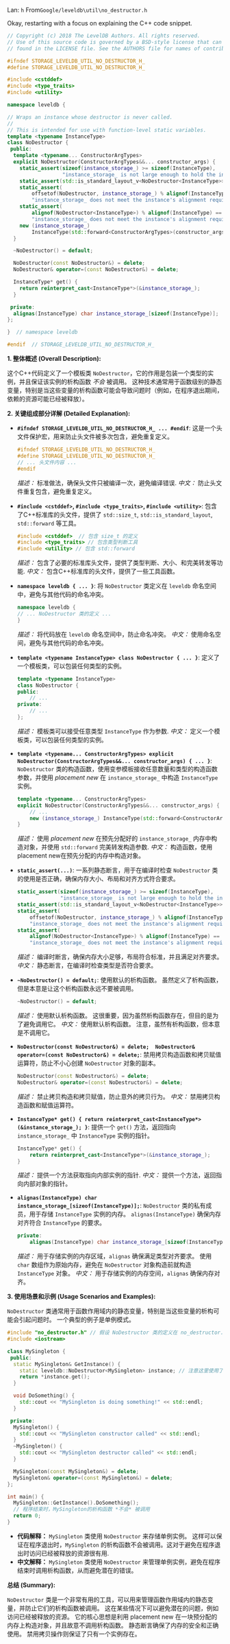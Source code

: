 Lan: `h` From`Google/leveldb\util\no_destructor.h`

Okay, restarting with a focus on explaining the C++ code snippet.

```c++
// Copyright (c) 2018 The LevelDB Authors. All rights reserved.
// Use of this source code is governed by a BSD-style license that can be
// found in the LICENSE file. See the AUTHORS file for names of contributors.

#ifndef STORAGE_LEVELDB_UTIL_NO_DESTRUCTOR_H_
#define STORAGE_LEVELDB_UTIL_NO_DESTRUCTOR_H_

#include <cstddef>
#include <type_traits>
#include <utility>

namespace leveldb {

// Wraps an instance whose destructor is never called.
//
// This is intended for use with function-level static variables.
template <typename InstanceType>
class NoDestructor {
 public:
  template <typename... ConstructorArgTypes>
  explicit NoDestructor(ConstructorArgTypes&&... constructor_args) {
    static_assert(sizeof(instance_storage_) >= sizeof(InstanceType),
                  "instance_storage_ is not large enough to hold the instance");
    static_assert(std::is_standard_layout_v<NoDestructor<InstanceType>>);
    static_assert(
        offsetof(NoDestructor, instance_storage_) % alignof(InstanceType) == 0,
        "instance_storage_ does not meet the instance's alignment requirement");
    static_assert(
        alignof(NoDestructor<InstanceType>) % alignof(InstanceType) == 0,
        "instance_storage_ does not meet the instance's alignment requirement");
    new (instance_storage_)
        InstanceType(std::forward<ConstructorArgTypes>(constructor_args)...);
  }

  ~NoDestructor() = default;

  NoDestructor(const NoDestructor&) = delete;
  NoDestructor& operator=(const NoDestructor&) = delete;

  InstanceType* get() {
    return reinterpret_cast<InstanceType*>(&instance_storage_);
  }

 private:
  alignas(InstanceType) char instance_storage_[sizeof(InstanceType)];
};

}  // namespace leveldb

#endif  // STORAGE_LEVELDB_UTIL_NO_DESTRUCTOR_H_
```

**1. 整体概述 (Overall Description):**

这个C++代码定义了一个模板类 `NoDestructor`，它的作用是包装一个类型的实例，并且保证该实例的析构函数 *不会* 被调用。 这种技术通常用于函数级别的静态变量，特别是当这些变量的析构函数可能会导致问题时（例如，在程序退出期间，依赖的资源可能已经被释放）。

**2. 关键组成部分详解 (Detailed Explanation):**

*   **`#ifndef STORAGE_LEVELDB_UTIL_NO_DESTRUCTOR_H_ ... #endif`**:  这是一个头文件保护宏，用来防止头文件被多次包含，避免重复定义。

    ```c++
    #ifndef STORAGE_LEVELDB_UTIL_NO_DESTRUCTOR_H_
    #define STORAGE_LEVELDB_UTIL_NO_DESTRUCTOR_H_
    // ... 头文件内容 ...
    #endif
    ```

    *描述：*  标准做法，确保头文件只被编译一次，避免编译错误.  *中文：*  防止头文件重复包含，避免重复定义。

*   **`#include <cstddef>`, `#include <type_traits>`, `#include <utility>`**: 包含了C++标准库的头文件，提供了 `std::size_t`, `std::is_standard_layout`, `std::forward` 等工具。

    ```c++
    #include <cstddef>  // 包含 size_t 的定义
    #include <type_traits> // 包含类型判断工具
    #include <utility> // 包含 std::forward
    ```

    *描述：* 包含了必要的标准库头文件，提供了类型判断、大小、和完美转发等功能. *中文：* 包含C++标准库的头文件，提供了一些工具函数。

*   **`namespace leveldb { ... }`**: 将 `NoDestructor` 类定义在 `leveldb` 命名空间中，避免与其他代码的命名冲突。

    ```c++
    namespace leveldb {
    // ... NoDestructor 类的定义 ...
    }
    ```

    *描述：*  将代码放在 `leveldb` 命名空间中，防止命名冲突。 *中文：* 使用命名空间，避免与其他代码的命名冲突。

*   **`template <typename InstanceType> class NoDestructor { ... }`**:  定义了一个模板类，可以包装任何类型的实例。

    ```c++
    template <typename InstanceType>
    class NoDestructor {
    public:
        // ...
    private:
        // ...
    };
    ```

    *描述：*  模板类可以接受任意类型 `InstanceType` 作为参数. *中文：*  定义一个模板类，可以包装任何类型的实例。

*   **`template <typename... ConstructorArgTypes> explicit NoDestructor(ConstructorArgTypes&&... constructor_args) { ... }`**:  `NoDestructor` 类的构造函数，使用变参模板接收任意数量和类型的构造函数参数，并使用 *placement new* 在 `instance_storage_` 中构造 `InstanceType` 实例。

    ```c++
    template <typename... ConstructorArgTypes>
    explicit NoDestructor(ConstructorArgTypes&&... constructor_args) {
        // ...
        new (instance_storage_) InstanceType(std::forward<ConstructorArgTypes>(constructor_args)...);
    }
    ```

    *描述：*  使用 *placement new* 在预先分配好的 `instance_storage_` 内存中构造对象，并使用 `std::forward` 完美转发构造参数.  *中文：* 构造函数，使用placement new在预先分配的内存中构造对象。

*   **`static_assert(...)`**:  一系列静态断言，用于在编译时检查 `NoDestructor` 类的使用是否正确，确保内存大小、布局和对齐方式符合要求。

    ```c++
    static_assert(sizeof(instance_storage_) >= sizeof(InstanceType),
                  "instance_storage_ is not large enough to hold the instance");
    static_assert(std::is_standard_layout_v<NoDestructor<InstanceType>>);
    static_assert(
        offsetof(NoDestructor, instance_storage_) % alignof(InstanceType) == 0,
        "instance_storage_ does not meet the instance's alignment requirement");
    static_assert(
        alignof(NoDestructor<InstanceType>) % alignof(InstanceType) == 0,
        "instance_storage_ does not meet the instance's alignment requirement");
    ```

    *描述：*  编译时断言，确保内存大小足够，布局符合标准，并且满足对齐要求。 *中文：* 静态断言，在编译时检查类型是否符合要求。

*   **`~NoDestructor() = default;`**: 使用默认的析构函数。 虽然定义了析构函数，但是本意是让这个析构函数永远不要被调用。

    ```c++
    ~NoDestructor() = default;
    ```

     *描述：*  使用默认析构函数。 这很重要，因为虽然析构函数存在，但目的是为了避免调用它。
     *中文：*  使用默认析构函数。 注意，虽然有析构函数，但本意是不调用它。

*   **`NoDestructor(const NoDestructor&) = delete;  NoDestructor& operator=(const NoDestructor&) = delete;`**:  禁用拷贝构造函数和拷贝赋值运算符，防止不小心创建 `NoDestructor` 对象的副本。

    ```c++
    NoDestructor(const NoDestructor&) = delete;
    NoDestructor& operator=(const NoDestructor&) = delete;
    ```

    *描述：*  禁止拷贝构造和拷贝赋值，防止意外的拷贝行为。 *中文：*  禁用拷贝构造函数和赋值运算符。

*   **`InstanceType* get() { return reinterpret_cast<InstanceType*>(&instance_storage_); }`**: 提供一个 `get()` 方法，返回指向 `instance_storage_` 中 `InstanceType` 实例的指针。

    ```c++
    InstanceType* get() {
        return reinterpret_cast<InstanceType*>(&instance_storage_);
    }
    ```

    *描述：*  提供一个方法获取指向内部实例的指针. *中文：*  提供一个方法，返回指向内部对象的指针。

*   **`alignas(InstanceType) char instance_storage_[sizeof(InstanceType)];`**:  `NoDestructor` 类的私有成员，用于存储 `InstanceType` 实例的内存。  `alignas(InstanceType)` 确保内存对齐符合 `InstanceType` 的要求。

    ```c++
    private:
        alignas(InstanceType) char instance_storage_[sizeof(InstanceType)];
    ```

    *描述：*  用于存储实例的内存区域，`alignas` 确保满足类型对齐要求。  使用 `char` 数组作为原始内存，避免在 `NoDestructor` 对象构造前就构造 `InstanceType` 对象。 *中文：*  用于存储实例的内存空间，`alignas` 确保内存对齐。

**3. 使用场景和示例 (Usage Scenarios and Examples):**

`NoDestructor` 类通常用于函数作用域内的静态变量，特别是当这些变量的析构可能会引起问题时。 一个典型的例子是单例模式。

```c++
#include "no_destructor.h" // 假设 NoDestructor 类的定义在 no_destructor.h 中
#include <iostream>

class MySingleton {
 public:
  static MySingleton& GetInstance() {
    static leveldb::NoDestructor<MySingleton> instance; // 注意这里使用了NoDestructor
    return *instance.get();
  }

  void DoSomething() {
    std::cout << "MySingleton is doing something!" << std::endl;
  }

 private:
  MySingleton() {
    std::cout << "MySingleton constructor called" << std::endl;
  }
  ~MySingleton() {
    std::cout << "MySingleton destructor called" << std::endl;
  }

  MySingleton(const MySingleton&) = delete;
  MySingleton& operator=(const MySingleton&) = delete;
};

int main() {
  MySingleton::GetInstance().DoSomething();
  // 程序结束时，MySingleton的析构函数 *不会* 被调用
  return 0;
}
```

*   **代码解释：**  `MySingleton` 类使用 `NoDestructor` 来存储单例实例。 这样可以保证在程序退出时，`MySingleton` 的析构函数不会被调用。这对于避免在程序退出时访问已经被释放的资源很有用.
*   **中文解释：** `MySingleton` 类使用 `NoDestructor` 来管理单例实例，避免在程序结束时调用析构函数，从而避免潜在的错误。

**总结 (Summary):**

`NoDestructor` 类是一个非常有用的工具，可以用来管理函数作用域内的静态变量，并防止它们的析构函数被调用。 这在某些情况下可以避免潜在的问题，例如访问已经被释放的资源。  它的核心思想是利用 placement new 在一块预分配的内存上构造对象，并且故意不调用析构函数。 静态断言确保了内存的安全和正确使用。 禁用拷贝操作则保证了只有一个实例存在。

